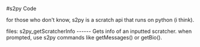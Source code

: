 #s2py Code

for those who don't know, s2py is a scratch api that runs on python (i think).

files:
s2py_getScratcherInfo ------ Gets info of an inputted scratcher. when prompted, use s2py commands like getMessages() or getBio().
